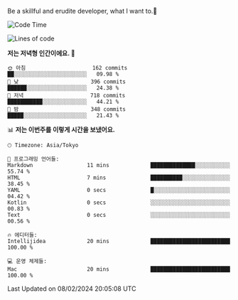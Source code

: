 Be a skillful and erudite developer, what I want to.👶

<!--START_SECTION:waka-->
![Code Time](http://img.shields.io/badge/Code%20Time-429%20hrs%2058%20mins-blue)

![Lines of code](https://img.shields.io/badge/%EC%A0%80%EB%8A%94%20%EC%97%AC%ED%83%9C%EA%B9%8C%EC%A7%80%20-756.5%20thousand%20%EC%A4%84%EC%9D%98%20%EC%BD%94%EB%93%9C%EB%A5%BC%20%EC%9E%91%EC%84%B1%ED%96%88%EC%96%B4%EC%9A%94.-blue)

**저는 저녁형 인간이에요. 🦉** 

```text
🌞 아침                     162 commits         ██░░░░░░░░░░░░░░░░░░░░░░░   09.98 % 
🌆 낮　                     396 commits         ██████░░░░░░░░░░░░░░░░░░░   24.38 % 
🌃 저녁                     718 commits         ███████████░░░░░░░░░░░░░░   44.21 % 
🌙 밤　                     348 commits         █████░░░░░░░░░░░░░░░░░░░░   21.43 % 
```


📊 **저는 이번주를 이렇게 시간을 보냈어요.** 

```text
🕑︎ Timezone: Asia/Tokyo

💬 프로그래밍 언어들: 
Markdown                 11 mins             ██████████████░░░░░░░░░░░   55.74 % 
HTML                     7 mins              ██████████░░░░░░░░░░░░░░░   38.45 % 
YAML                     0 secs              █░░░░░░░░░░░░░░░░░░░░░░░░   04.42 % 
Kotlin                   0 secs              ░░░░░░░░░░░░░░░░░░░░░░░░░   00.83 % 
Text                     0 secs              ░░░░░░░░░░░░░░░░░░░░░░░░░   00.56 % 

🔥 에디터들: 
Intellijidea             20 mins             █████████████████████████   100.00 % 

💻 운영 체제들: 
Mac                      20 mins             █████████████████████████   100.00 % 
```


 Last Updated on 08/02/2024 20:05:08 UTC
<!--END_SECTION:waka-->
